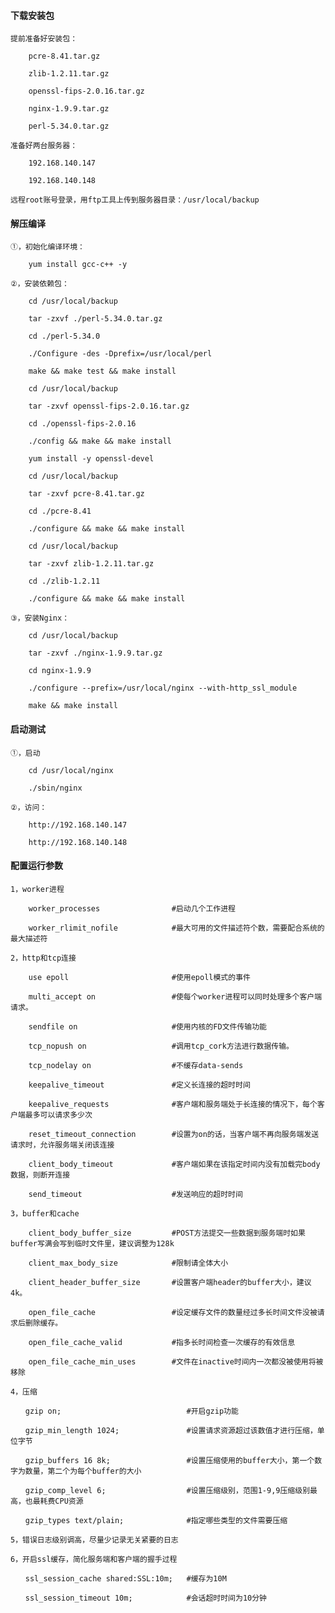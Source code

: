 
#### 下载安装包

    提前准备好安装包：

        pcre-8.41.tar.gz

        zlib-1.2.11.tar.gz

        openssl-fips-2.0.16.tar.gz

        nginx-1.9.9.tar.gz

        perl-5.34.0.tar.gz

    准备好两台服务器：

        192.168.140.147

        192.168.140.148

    远程root账号登录，用ftp工具上传到服务器目录：/usr/local/backup

#### 解压编译

    ①，初始化编译环境：

        yum install gcc-c++ -y

    ②，安装依赖包：

        cd /usr/local/backup

        tar -zxvf ./perl-5.34.0.tar.gz

        cd ./perl-5.34.0

        ./Configure -des -Dprefix=/usr/local/perl

        make && make test && make install

        cd /usr/local/backup

        tar -zxvf openssl-fips-2.0.16.tar.gz

        cd ./openssl-fips-2.0.16

        ./config && make && make install

        yum install -y openssl-devel

        cd /usr/local/backup

        tar -zxvf pcre-8.41.tar.gz

        cd ./pcre-8.41

        ./configure && make && make install

        cd /usr/local/backup

        tar -zxvf zlib-1.2.11.tar.gz

        cd ./zlib-1.2.11

        ./configure && make && make install

    ③，安装Nginx：

        cd /usr/local/backup

        tar -zxvf ./nginx-1.9.9.tar.gz

        cd nginx-1.9.9

        ./configure --prefix=/usr/local/nginx --with-http_ssl_module

        make && make install

#### 启动测试

    ①，启动

        cd /usr/local/nginx

        ./sbin/nginx

    ②，访问：

        http://192.168.140.147

        http://192.168.140.148

#### 配置运行参数

    1，worker进程

        worker_processes                #启动几个工作进程

        worker_rlimit_nofile            #最大可用的文件描述符个数，需要配合系统的最大描述符

    2，http和tcp连接

        use epoll                       #使用epoll模式的事件

        multi_accept on                 #使每个worker进程可以同时处理多个客户端请求。

        sendfile on                     #使用内核的FD文件传输功能

        tcp_nopush on                   #调用tcp_cork方法进行数据传输。

        tcp_nodelay on                  #不缓存data-sends

        keepalive_timeout               #定义长连接的超时时间

        keepalive_requests              #客户端和服务端处于长连接的情况下，每个客户端最多可以请求多少次

        reset_timeout_connection        #设置为on的话，当客户端不再向服务端发送请求时，允许服务端关闭该连接

        client_body_timeout             #客户端如果在该指定时间内没有加载完body数据，则断开连接

        send_timeout                    #发送响应的超时时间

    3，buffer和cache

        client_body_buffer_size         #POST方法提交一些数据到服务端时如果buffer写满会写到临时文件里，建议调整为128k

        client_max_body_size            #限制请全体大小

        client_header_buffer_size       #设置客户端header的buffer大小，建议4k。

        open_file_cache                 #设定缓存文件的数量经过多长时间文件没被请求后删除缓存。

        open_file_cache_valid           #指多长时间检查一次缓存的有效信息

        open_file_cache_min_uses        #文件在inactive时间内一次都没被使用将被移除

    4，压缩

    　　gzip on;                            #开启gzip功能

    　　gzip_min_length 1024;               #设置请求资源超过该数值才进行压缩，单位字节

    　　gzip_buffers 16 8k;                 #设置压缩使用的buffer大小，第一个数字为数量，第二个为每个buffer的大小

    　　gzip_comp_level 6;                  #设置压缩级别，范围1-9,9压缩级别最高，也最耗费CPU资源

    　　gzip_types text/plain;              #指定哪些类型的文件需要压缩

    5，错误日志级别调高，尽量少记录无关紧要的日志

    6，开启ssl缓存，简化服务端和客户端的握手过程

    　　ssl_session_cache shared:SSL:10m;   #缓存为10M

    　　ssl_session_timeout 10m;            #会话超时时间为10分钟
